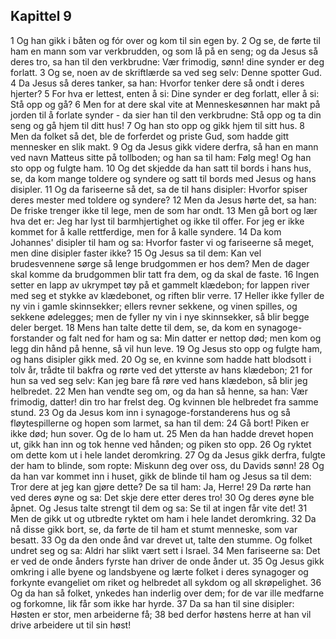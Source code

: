 ## Kapittel 9

1 Og han gikk i båten og fór over og kom til sin egen by.
2 Og se, de førte til ham en mann som var verkbrudden, og som lå på en seng; og da Jesus så deres tro, sa han til den verkbrudne: Vær frimodig, sønn! dine synder er deg forlatt.
3 Og se, noen av de skriftlærde sa ved seg selv: Denne spotter Gud.
4 Da Jesus så deres tanker, sa han: Hvorfor tenker dere så ondt i deres hjerter?
5 For hva er lettest, enten å si: Dine synder er deg forlatt, eller å si: Stå opp og gå?
6 Men for at dere skal vite at Menneskesønnen har makt på jorden til å forlate synder - da sier han til den verkbrudne: Stå opp og ta din seng og gå hjem til ditt hus!
7 Og han sto opp og gikk hjem til sitt hus.
8 Men da folket så det, ble de forferdet og priste Gud, som hadde gitt mennesker en slik makt.
9 Og da Jesus gikk videre derfra, så han en mann ved navn Matteus sitte på tollboden; og han sa til ham: Følg meg! Og han sto opp og fulgte ham.
10 Og det skjedde da han satt til bords i hans hus, se, da kom mange toldere og syndere og satt til bords med Jesus og hans disipler.
11 Og da fariseerne så det, sa de til hans disipler: Hvorfor spiser deres mester med toldere og syndere?
12 Men da Jesus hørte det, sa han: De friske trenger ikke til lege, men de som har ondt.
13 Men gå bort og lær hva det er: Jeg har lyst til barmhjertighet og ikke til offer. For jeg er ikke kommet for å kalle rettferdige, men for å kalle syndere.
14 Da kom Johannes' disipler til ham og sa: Hvorfor faster vi og fariseerne så meget, men dine disipler faster ikke?
15 Og Jesus sa til dem: Kan vel brudesvennene sørge så lenge brudgommen er hos dem? Men de dager skal komme da brudgommen blir tatt fra dem, og da skal de faste.
16 Ingen setter en lapp av ukrympet tøy på et gammelt klædebon; for lappen river med seg et stykke av klædebonet, og riften blir verre.
17 Heller ikke fyller de ny vin i gamle skinnsekker; ellers revner sekkene, og vinen spilles, og sekkene ødelegges; men de fyller ny vin i nye skinnsekker, så blir begge deler berget.
18 Mens han talte dette til dem, se, da kom en synagoge-forstander og falt ned for ham og sa: Min datter er nettop død; men kom og legg din hånd på henne, så vil hun leve.
19 Og Jesus sto opp og fulgte ham, og hans disipler gikk med.
20 Og se, en kvinne som hadde hatt blodsott i tolv år, trådte til bakfra og rørte ved det ytterste av hans klædebon;
21 for hun sa ved seg selv: Kan jeg bare få røre ved hans klædebon, så blir jeg helbredet.
22 Men han vendte seg om, og da han så henne, sa han: Vær frimodig, datter! din tro har frelst deg. Og kvinnen ble helbredet fra samme stund.
23 Og da Jesus kom inn i synagoge-forstanderens hus og så fløytespillerne og hopen som larmet, sa han til dem:
24 Gå bort! Piken er ikke død; hun sover. Og de lo ham ut.
25 Men da han hadde drevet hopen ut, gikk han inn og tok henne ved hånden; og piken sto opp.
26 Og ryktet om dette kom ut i hele landet deromkring.
27 Og da Jesus gikk derfra, fulgte der ham to blinde, som ropte: Miskunn deg over oss, du Davids sønn!
28 Og da han var kommet inn i huset, gikk de blinde til ham og Jesus sa til dem: Tror dere at jeg kan gjøre dette? De sa til ham: Ja, Herre!
29 Da rørte han ved deres øyne og sa: Det skje dere etter deres tro!
30 Og deres øyne ble åpnet. Og Jesus talte strengt til dem og sa: Se til at ingen får vite det!
31 Men de gikk ut og utbredte ryktet om ham i hele landet deromkring.
32 Da nå disse gikk bort, se, da førte de til ham et stumt menneske, som var besatt.
33 Og da den onde ånd var drevet ut, talte den stumme. Og folket undret seg og sa: Aldri har slikt vært sett i Israel.
34 Men fariseerne sa: Det er ved de onde ånders fyrste han driver de onde ånder ut.
35 Og Jesus gikk omkring i alle byene og landsbyene og lærte folket i deres synagoger og forkynte evangeliet om riket og helbredet all sykdom og all skrøpelighet.
36 Og da han så folket, ynkedes han inderlig over dem; for de var ille medfarne og forkomne, lik får som ikke har hyrde.
37 Da sa han til sine disipler: Høsten er stor, men arbeiderne få;
38 bed derfor høstens herre at han vil drive arbeidere ut til sin høst!
